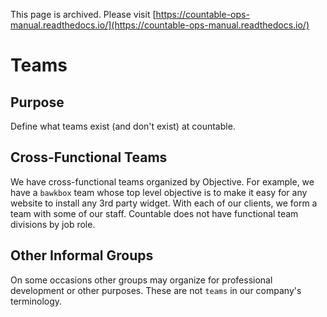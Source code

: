 This page is archived. Please visit [https://countable-ops-manual.readthedocs.io/](https://countable-ops-manual.readthedocs.io/)
# Teams

## Purpose

Define what teams exist (and don't exist) at countable.

## Cross-Functional Teams
We have cross-functional teams organized by Objective. For example, we have a `bawkbox` team whose top level objective is to make it easy for any website to install any 3rd party widget. With each of our clients, we form a team with some of our staff. Countable does not have functional team divisions by job role.

## Other Informal Groups
On some occasions other groups may organize for professional development or other purposes. These are not `teams` in our company's terminology.
